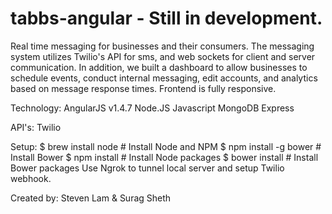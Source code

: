 # tabbs-angular - Still in development.
Real time messaging for businesses and their consumers.
The messaging system utilizes Twilio's API for sms, and web sockets for client and server communication. 
In addition, we built a dashboard to allow businesses to schedule events, conduct internal messaging,
edit accounts, and analytics based on message response times. Frontend is fully responsive.

Technology: 
AngularJS v1.4.7
Node.JS
Javascript
MongoDB
Express

API's:
Twilio

Setup:
$ brew install node    # Install Node and NPM
$ npm install -g bower # Install Bower
$ npm install          # Install Node packages
$ bower install        # Install Bower packages
Use Ngrok to tunnel local server and setup Twilio webhook.

Created by: Steven Lam & Surag Sheth

